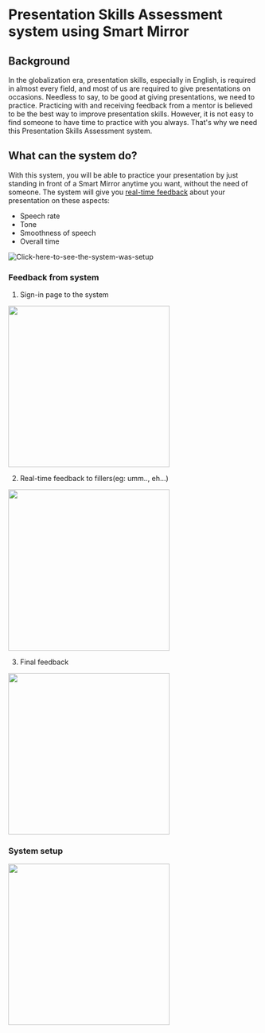 # Presentation Skills Assessment system using Smart Mirror
## Background 
In the globalization era, presentation skills, especially in English, is required in almost every field, and most of us are required to give presentations on occasions. Needless to say, to be good at giving presentations, we need to practice. Practicing with and receiving feedback
from a mentor is believed to be the best way to improve presentation skills. However, it is not easy to find someone to have time to practice with you always. That's why we need this Presentation Skills Assessment system.

## What can the system do?
With this system, you will be able to practice your presentation by just standing in front of a Smart Mirror anytime you want, without the need of someone. The system will give you [real-time feedback](#Feedback-from-system) about your presentation on these aspects:
* Speech rate
* Tone
* Smoothness of speech
* Overall time

![Click-here-to-see-the-system-was-setup](#System-setup)

### Feedback from system
1. Sign-in page to the system
<img src="https://user-images.githubusercontent.com/28722169/96092589-0ac78380-0f06-11eb-9964-5c4e30f418ca.png" width="324" height="324">

2. Real-time feedback to fillers(eg: umm.., eh...)

<img src="https://user-images.githubusercontent.com/28722169/96091936-241c0000-0f05-11eb-8e9d-59f7d45cbd16.jpeg" width="324" height="324">
                                                                                                                                        
3. Final feedback

<img src="https://user-images.githubusercontent.com/28722169/96092630-19159f80-0f06-11eb-942d-75f6e761648b.jpeg" width="324" height="324">

### System setup
<img src="https://user-images.githubusercontent.com/28722169/96091600-c687b380-0f04-11eb-9943-e74f48ba4a72.jpg" width="324" height="324">

